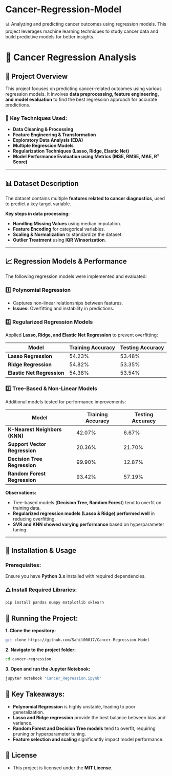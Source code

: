 # Cancer-Regression-Model
📊 Analyzing and predicting cancer outcomes using regression models. This project leverages machine learning techniques to study cancer data and build predictive models for better insights.

# 🏥 Cancer Regression Analysis

## 📌 Project Overview

This project focuses on predicting cancer-related outcomes using various regression models. It involves **data preprocessing, feature engineering, and model evaluation** to find the best regression approach for accurate predictions.

### 🔬 Key Techniques Used:

- **Data Cleaning & Processing**
- **Feature Engineering & Transformation**
- **Exploratory Data Analysis (EDA)**
- **Multiple Regression Models**
- **Regularization Techniques (Lasso, Ridge, Elastic Net)**
- **Model Performance Evaluation using Metrics (MSE, RMSE, MAE, R² Score)**

---

## 📊 Dataset Description

The dataset contains multiple **features related to cancer diagnostics**, used to predict a key target variable.

**Key steps in data processing:**

- **Handling Missing Values** using median imputation.
- **Feature Encoding** for categorical variables.
- **Scaling & Normalization** to standardize the dataset.
- **Outlier Treatment** using **IQR Winsorization**.

---

## 📈 Regression Models & Performance

The following regression models were implemented and evaluated:

### 1️⃣ **Polynomial Regression**

- Captures non-linear relationships between features.
- **Issues:** Overfitting and instability in predictions.

### 2️⃣ **Regularized Regression Models**

Applied **Lasso, Ridge, and Elastic Net Regression** to prevent overfitting:

| Model                      | Training Accuracy | Testing Accuracy |
| -------------------------- | ----------------- | ---------------- |
| **Lasso Regression**       | 54.23%            | 53.48%           |
| **Ridge Regression**       | 54.82%            | 53.35%           |
| **Elastic Net Regression** | 54.38%            | 53.54%           |

### 3️⃣ **Tree-Based & Non-Linear Models**

Additional models tested for performance improvements:

| Model                         | Training Accuracy | Testing Accuracy |
| ----------------------------- | ----------------- | ---------------- |
| **K-Nearest Neighbors (KNN)** | 42.07%            | 6.67%            |
| **Support Vector Regression** | 20.36%            | 21.70%           |
| **Decision Tree Regression**  | 99.90%            | 12.87%           |
| **Random Forest Regression**  | 93.42%            | 57.19%           |

**Observations:**

- Tree-based models (**Decision Tree, Random Forest**) tend to overfit on training data.
- **Regularized regression models (Lasso & Ridge) performed well** in reducing overfitting.
- **SVR and KNN showed varying performance** based on hyperparameter tuning.

---

## 🚀 Installation & Usage

### Prerequisites:

Ensure you have **Python 3.x** installed with required dependencies.

### 🛆 Install Required Libraries:

```bash
pip install pandas numpy matplotlib sklearn
```

## 🔧 Running the Project:
**1. Clone the repository:**
  ```bash
  git clone https://github.com/Sahil00017/Cancer-Regression-Model
  ```
**2. Navigate to the project folder:**
  ```bash
  cd cancer-regression
  ```
**3. Open and run the Jupyter Notebook:**
  ```bash
  jupyter notebook "Cancer_Regression.ipynb"
  ```
## 📌 Key Takeaways:

- **Polynomial Regression** is highly unstable, leading to poor generalization.
- **Lasso and Ridge regression** provide the best balance between bias and variance.
- **Random Forest and Decision Tree models** tend to overfit, requiring pruning or hyperparameter tuning.
- **Feature selection and scaling** significantly impact model performance.

## 🐝 License
- This project is licensed under the **MIT License**.
